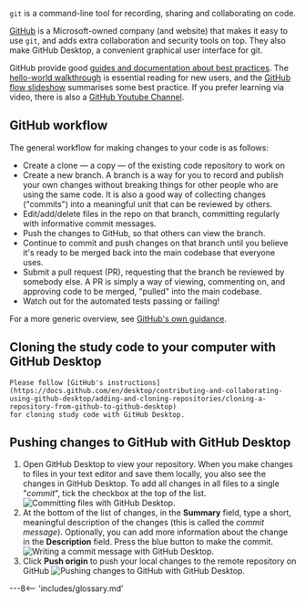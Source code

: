 
`git` is a command-line tool for recording, sharing and collaborating on code.

[GitHub](https://github.com) is a Microsoft-owned company (and website) that makes it easy to use `git`, and adds extra collaboration and security tools on top.  They also make GitHub Desktop, a convenient graphical user interface for git.

GitHub provide good [guides and documentation about best practices](https://guides.github.com/). The [hello-world walkthrough](https://guides.github.com/activities/hello-world/) is essential reading for new users, and the [GitHub flow slideshow](https://guides.github.com/introduction/flow/) summarises some best practice. If you prefer learning via video, there is also a [GitHub Youtube Channel](https://www.youtube.com/channel/UCP7RrmoueENv9TZts3HXXtw).

## GitHub workflow

The general workflow for making changes to your code is as follows:

* Create a clone — a copy — of the existing code repository to work on
* Create a new branch. A branch is a way for you to record and publish your own changes without breaking things for other people who are using the same code. It is also a good way of collecting changes ("commits") into a meaningful unit that can be reviewed by others.
* Edit/add/delete files in the repo on that branch, committing regularly with informative commit messages.
* Push the changes to GitHub, so that others can view the branch.
* Continue to commit and push changes on that branch until you believe it's ready to be merged back into the main codebase that everyone uses.
* Submit a pull request (PR), requesting that the branch be reviewed by somebody else. A PR is simply a way of viewing, commenting on, and approving code to be merged, "pulled" into the main codebase.
* Watch out for the automated tests passing or failing!

For a more generic overview, see [GitHub's own guidance](https://guides.github.com/introduction/flow/).

## Cloning the study code to your computer with GitHub Desktop

    Please follow [GitHub's instructions](https://docs.github.com/en/desktop/contributing-and-collaborating-using-github-desktop/adding-and-cloning-repositories/cloning-a-repository-from-github-to-github-desktop)
    for cloning study code with GitHub Desktop.

## Pushing changes to GitHub with GitHub Desktop

1. Open GitHub Desktop to view your repository. When you make changes to files in
   your text editor and save them locally, you also see the changes in
   GitHub Desktop. To add all changes in all files to a single "*commit*", tick the
   checkbox at the top of the list.<br>
  ![Committing files with GitHub Desktop.](../images/getting-started-github-desktop-commit-all.png)
1. At the bottom of the list of changes, in the **Summary** field, type a short,
   meaningful description of the changes (this is called the *commit message*).
   Optionally, you can add more information about the change in the
   **Description** field. Press the blue button to make the commit.<br>
  ![Writing a commit message with GitHub Desktop.](../images/getting-started-github-desktop-commit-message.png)
1. Click **Push origin** to push your local changes to the remote repository on
   GitHub ![Pushing changes to GitHub with GitHub Desktop.](../images/getting-started-github-desktop-push-to-github.png)

---8<-- 'includes/glossary.md'
